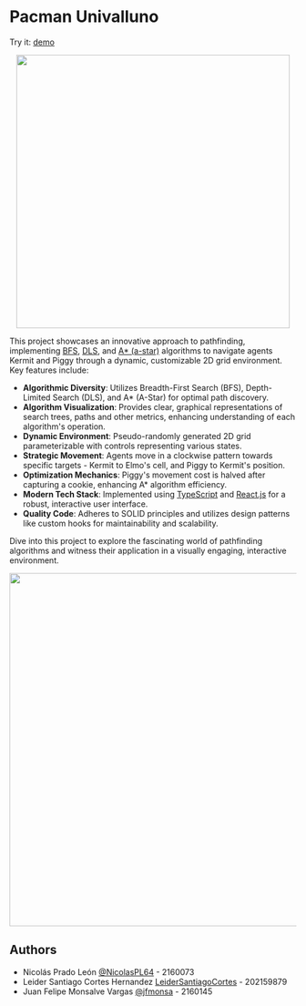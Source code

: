 # Pacman Univalluno

Try it: [demo](https://pacman-univalle.netlify.app/)

<p align="center">
  <img src="https://github.com/user-attachments/assets/62433972-b832-45bd-a401-c510fec8c4b0" width="480" />
</p>

This project showcases an innovative approach to pathfinding, implementing [BFS](https://www.geeksforgeeks.org/breadth-first-search-or-bfs-for-a-graph/), [DLS](https://www.geeksforgeeks.org/depth-limited-search-for-ai/), and [A* (a-star)](https://medium.com/akatsuki-taiwan-technology/a-pathfinding-algorithm-in-2d-grid-11f5a5354cc2) algorithms to navigate agents Kermit and Piggy through a dynamic, customizable 2D grid environment. Key features include:

+ **Algorithmic Diversity**: Utilizes Breadth-First Search (BFS), Depth-Limited Search (DLS), and A* (A-Star) for optimal path discovery.
+ **Algorithm Visualization**: Provides clear, graphical representations of search trees, paths and other metrics, enhancing understanding of each algorithm's operation.
+ **Dynamic Environment**: Pseudo-randomly generated 2D grid parameterizable with controls representing various states.
+ **Strategic Movement**: Agents move in a clockwise pattern towards specific targets - Kermit to Elmo's cell, and Piggy to Kermit's position.
+ **Optimization Mechanics**: Piggy's movement cost is halved after capturing a cookie, enhancing A* algorithm efficiency.
+ **Modern Tech Stack**: Implemented using [TypeScript](https://www.typescriptlang.org/) and [React.js](https://react.dev/) for a robust, interactive user interface.
+ **Quality Code**: Adheres to SOLID principles and utilizes design patterns like custom hooks for maintainability and scalability.

Dive into this project to explore the fascinating world of pathfinding algorithms and witness their application in a visually engaging, interactive environment.


<p align="center">
  <img src="https://github.com/user-attachments/assets/722a19f1-aee8-4d66-b6d5-659ede9ae2a5" width="620"/>
</p>


## Authors

- Nicolás Prado León [@NicolasPL64](https://github.com/NicolasPL64) - 2160073
- Leider Santiago Cortes Hernandez [LeiderSantiagoCortes](https://github.com/LeiderSantiagoCortes) - 202159879
- Juan Felipe Monsalve Vargas [@jfmonsa](https://github.com/jfmonsa) - 2160145
